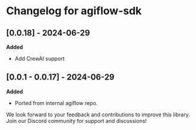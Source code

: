 # Changelog for agiflow-sdk

## [0.0.18] - 2024-06-29

**Added**
- Add CrewAI support

## [0.0.1 - 0.0.17] - 2024-06-29

**Added**
- Ported from internal agiflow repo.


We look forward to your feedback and contributions to improve this library. Join our Discord community for support and discussions!
